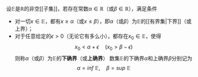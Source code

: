 设$\mathbb E$是$\mathbb R$的非空[[子集]]，若存在常数$\alpha\in\mathbb R$（或$\beta\in\mathbb R$），满足条件
- 对一切$x\in\mathbb E$，都有$x\ge\alpha$（或$x\le\beta$），即$\alpha$（或$\beta$）为$\mathbb E$的[[有界集|下界]]（或上界）；
- 对于任意给定的$\epsilon>0$（无论它有多么小），都存在$x_0\in\mathbb E$，使得
$$x_0<\alpha+\epsilon\quad(x_0>\beta-\epsilon)$$
则称$\alpha$（或$\beta$）为$\mathbb E$的**下确界**（或**上确界**）
数集$\mathbb E$的下确界$\alpha$和上确界$\beta$分别记为
$$\alpha=inf\ \mathbb E,\quad\beta=sup\ \mathbb E$$
